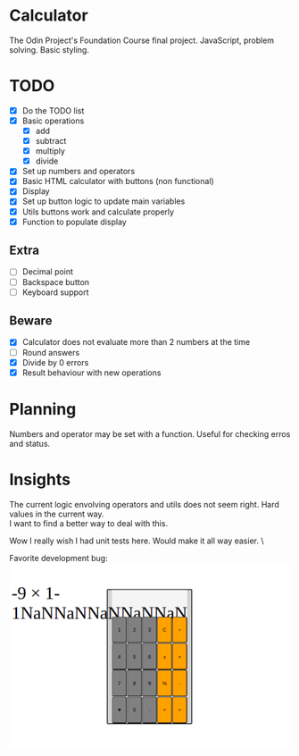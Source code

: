 # Calculator

The Odin Project's Foundation Course final project.
JavaScript, problem solving. Basic styling.

# TODO

- [x] Do the TODO list
- [x] Basic operations
  - [x] add
  - [x] subtract
  - [x] multiply
  - [x] divide
- [x] Set up numbers and operators
- [x] Basic HTML calculator with buttons (non functional)
- [x] Display
- [x] Set up button logic to update main variables
- [x] Utils buttons work and calculate properly
- [x] Function to populate display

## Extra

- [ ] Decimal point
- [ ] Backspace button
- [ ] Keyboard support

## Beware

- [x] Calculator does not evaluate more than 2 numbers at the time
- [ ] Round answers
- [x] Divide by 0 errors
- [x] Result behaviour with new operations

# Planning

Numbers and operator may be set with a function. Useful for checking erros and status.

# Insights

The current logic envolving operators and utils does not seem right. Hard values in the current way. \
I want to find a better way to deal with this. 

Wow I really wish I had unit tests here. Would make it all way easier. \

Favorite development bug: \
![Shows a broken calculator app, With overflowing text with lots of 'NaN's in the display.](bug.png "Favorite bug")
